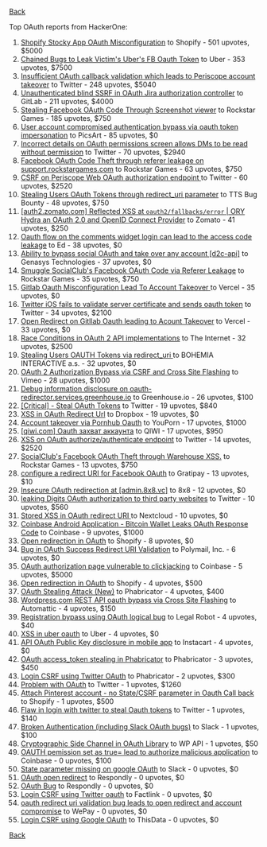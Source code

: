 [Back](../README.md)

Top OAuth reports from HackerOne:

1. [Shopify Stocky App OAuth Misconfiguration](https://hackerone.com/reports/740989) to Shopify - 501 upvotes, $5000
2. [Chained Bugs to Leak Victim's Uber's FB Oauth Token](https://hackerone.com/reports/202781) to Uber - 353 upvotes, $7500
3. [Insufficient OAuth callback validation which leads to Periscope account takeover](https://hackerone.com/reports/110293) to Twitter - 248 upvotes, $5040
4. [Unauthenticated blind SSRF in OAuth Jira authorization controller](https://hackerone.com/reports/398799) to GitLab - 211 upvotes, $4000
5. [Stealing Facebook OAuth Code Through Screenshot viewer](https://hackerone.com/reports/488269) to Rockstar Games - 185 upvotes, $750
6. [User account compromised authentication bypass via oauth token impersonation](https://hackerone.com/reports/739321) to PicsArt - 85 upvotes, $0
7. [Incorrect details on OAuth permissions screen allows DMs to be read without permission](https://hackerone.com/reports/434763) to Twitter - 70 upvotes, $2940
8. [Facebook OAuth Code Theft through referer leakage on support.rockstargames.com](https://hackerone.com/reports/482743) to Rockstar Games - 63 upvotes, $750
9. [CSRF on Periscope Web OAuth authorization endpoint ](https://hackerone.com/reports/215381) to Twitter - 60 upvotes, $2520
10. [Stealing Users OAuth Tokens through redirect_uri parameter](https://hackerone.com/reports/665651) to TTS Bug Bounty - 48 upvotes, $750
11. [[auth2.zomato.com] Reflected XSS at `oauth2/fallbacks/error` | ORY Hydra an OAuth 2.0 and OpenID Connect Provider](https://hackerone.com/reports/456333) to Zomato - 41 upvotes, $250
12. [Oauth flow on the comments widget login can lead to the access code leakage](https://hackerone.com/reports/292783) to Ed - 38 upvotes, $0
13. [Ability to bypass social OAuth and take over any account [d2c-api]](https://hackerone.com/reports/729960) to Genasys Technologies - 37 upvotes, $0
14. [Smuggle SocialClub's Facebook OAuth Code via Referer Leakage](https://hackerone.com/reports/342709) to Rockstar Games - 35 upvotes, $750
15. [Gitlab Oauth Misconfiguration Lead To Account Takeover ](https://hackerone.com/reports/541701) to Vercel - 35 upvotes, $0
16. [Twitter iOS fails to validate server certificate and sends oauth token](https://hackerone.com/reports/168538) to Twitter - 34 upvotes, $2100
17. [Open Redirect on Gitllab Oauth leading to Acount Takeover](https://hackerone.com/reports/677617) to Vercel - 33 upvotes, $0
18. [Race Conditions in OAuth 2 API implementations](https://hackerone.com/reports/55140) to The Internet - 32 upvotes, $2500
19. [Stealing Users OAUTH Tokens via redirect_uri ](https://hackerone.com/reports/405100) to BOHEMIA INTERACTIVE a.s. - 32 upvotes, $0
20. [OAuth 2 Authorization Bypass via CSRF and Cross Site Flashing](https://hackerone.com/reports/136582) to Vimeo - 28 upvotes, $1000
21. [Debug information disclosure on oauth-redirector.services.greenhouse.io](https://hackerone.com/reports/315205) to Greenhouse.io - 26 upvotes, $100
22. [[Critical] - Steal OAuth Tokens](https://hackerone.com/reports/131202) to Twitter - 19 upvotes, $840
23. [XSS in OAuth Redirect Url](https://hackerone.com/reports/163707) to Dropbox - 19 upvotes, $0
24. [Account takeover via Pornhub Oauth](https://hackerone.com/reports/192648) to YouPorn - 17 upvotes, $1000
25. [[qiwi.com] Oauth захват аккаунта](https://hackerone.com/reports/159507) to QIWI - 17 upvotes, $950
26. [XSS on OAuth authorize/authenticate endpoint](https://hackerone.com/reports/87040) to Twitter - 14 upvotes, $2520
27. [SocialClub's Facebook OAuth Theft through Warehouse XSS.](https://hackerone.com/reports/316948) to Rockstar Games - 13 upvotes, $750
28. [configure a redirect URI for Facebook OAuth](https://hackerone.com/reports/140432) to Gratipay - 13 upvotes, $10
29. [Insecure OAuth redirection at [admin.8x8.vc]](https://hackerone.com/reports/770548) to 8x8 - 12 upvotes, $0
30. [leaking Digits OAuth authorization to third party websites](https://hackerone.com/reports/166942) to Twitter - 10 upvotes, $560
31. [Stored XSS in OAuth redirect URI ](https://hackerone.com/reports/261138) to Nextcloud - 10 upvotes, $0
32. [Coinbase Android Application - Bitcoin Wallet Leaks OAuth Response Code](https://hackerone.com/reports/5314) to Coinbase - 9 upvotes, $1000
33. [Open redirection in OAuth](https://hackerone.com/reports/405697) to Shopify - 8 upvotes, $0
34. [Bug in OAuth Success Redirect URI Validation](https://hackerone.com/reports/753547) to Polymail, Inc. - 6 upvotes, $0
35. [OAuth authorization page vulnerable to clickjacking](https://hackerone.com/reports/65825) to Coinbase - 5 upvotes, $5000
36. [Open redirection in OAuth](https://hackerone.com/reports/55525) to Shopify - 4 upvotes, $500
37. [OAuth Stealing Attack (New)](https://hackerone.com/reports/3930) to Phabricator - 4 upvotes, $400
38. [Wordpress.com REST API oauth bypass via Cross Site Flashing](https://hackerone.com/reports/176308) to Automattic - 4 upvotes, $150
39. [Registration bypass using OAuth logical bug](https://hackerone.com/reports/64946) to Legal Robot - 4 upvotes, $40
40. [XSS in uber oauth](https://hackerone.com/reports/131052) to Uber - 4 upvotes, $0
41. [API OAuth Public Key disclosure in mobile app](https://hackerone.com/reports/160120) to Instacart - 4 upvotes, $0
42. [OAuth access_token stealing in Phabricator](https://hackerone.com/reports/3596) to Phabricator - 3 upvotes, $450
43. [Login CSRF using Twitter OAuth](https://hackerone.com/reports/2228) to Phabricator - 2 upvotes, $300
44. [Problem with OAuth](https://hackerone.com/reports/46485) to Twitter - 1 upvotes, $1260
45. [Attach Pinterest account - no State/CSRF parameter in Oauth Call back](https://hackerone.com/reports/111218) to Shopify - 1 upvotes, $500
46. [Flaw in login with twitter to steal Oauth tokens](https://hackerone.com/reports/44492) to Twitter - 1 upvotes, $140
47. [Broken Authentication (including Slack OAuth bugs)](https://hackerone.com/reports/2559) to Slack - 1 upvotes, $100
48. [Cryptographic Side Channel in OAuth Library](https://hackerone.com/reports/31168) to WP API - 1 upvotes, $50
49. [OAUTH pemission set as true= lead to authorize malicious application](https://hackerone.com/reports/87561) to Coinbase - 0 upvotes, $100
50. [State parameter missing on google OAuth](https://hackerone.com/reports/2688) to Slack - 0 upvotes, $0
51. [OAuth open redirect](https://hackerone.com/reports/7900) to Respondly - 0 upvotes, $0
52. [OAuth Bug](https://hackerone.com/reports/9460) to Respondly - 0 upvotes, $0
53. [Login CSRF using Twitter oauth](https://hackerone.com/reports/13555) to Factlink - 0 upvotes, $0
54. [oauth redirect uri validation bug leads to open redirect and account compromise](https://hackerone.com/reports/20661) to WePay - 0 upvotes, $0
55. [Login CSRF using Google OAuth](https://hackerone.com/reports/118737) to ThisData - 0 upvotes, $0


[Back](../README.md)